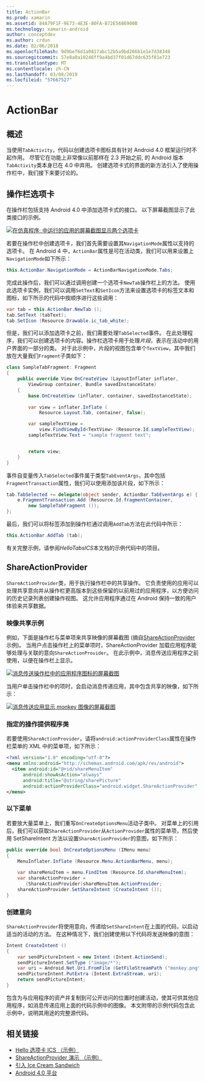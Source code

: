 ```yaml
---
title: ActionBar
ms.prod: xamarin
ms.assetid: 84A79F1F-9E73-4E3E-80FA-B72E5686900B
ms.technology: xamarin-android
author: conceptdev
ms.author: crdun
ms.date: 02/06/2018
ms.openlocfilehash: 9d9bef6d1a0817abc12b5a9bd266b1e1e7d38348
ms.sourcegitcommit: 57e8a0a10246ff9a4bd37f01d67ddc635f81e723
ms.translationtype: MT
ms.contentlocale: zh-CN
ms.lasthandoff: 03/08/2019
ms.locfileid: "57667527"
---
```

# <a name="actionbar"></a>ActionBar


## <a name="overview"></a>概述

当使用`TabActivity`，代码以创建选项卡图标具有针对 Android 4.0 框架运行时不起作用。 尽管它在功能上非常像以前那样在 2.3 开始之前, 的 Android 版本`TabActivity`类本身已在 4.0 中弃用。 创建选项卡式的界面的新方法引入了使用操作栏中，我们接下来要讨论的。


## <a name="action-bar-tabs"></a>操作栏选项卡

在操作栏包括支持 Android 4.0 中添加选项卡式的接口。
以下屏幕截图显示了此类接口的示例。

[![在仿真程序; 中运行的应用的屏幕截图显示两个选项卡](action-bar-images/25-actionbartabs.png)](action-bar-images/25-actionbartabs.png#lightbox)

若要在操作栏中创建选项卡，我们首先需要设置其`NavigationMode`属性以支持的选项卡。 在 Android 4 中，`ActionBar`属性是可在活动类，我们可以用来设置上`NavigationMode`如下所示：

```csharp
this.ActionBar.NavigationMode = ActionBarNavigationMode.Tabs;
```

完成此操作后，我们可以通过调用创建一个选项卡`NewTab`操作栏上的方法。 使用此选项卡实例，我们可以调用`SetText`和`SetIcon`方法来设置选项卡的标签文本和图标，如下所示的代码中按顺序进行这些调用：

```csharp
var tab = this.ActionBar.NewTab ();
tab.SetText (tabText);
tab.SetIcon (Resource.Drawable.ic_tab_white);
```

但是，我们可以添加选项卡之前，我们需要处理`TabSelected`事件。 在此处理程序，我们可以创建选项卡的内容。操作栏选项卡用于处理*片段*，表示在活动中的用户界面的一部分的类。 对于此示例中，片段的视图包含单个`TextView`，其中我们放在大量我们`Fragment`子类如下：

```csharp
class SampleTabFragment: Fragment
{           
    public override View OnCreateView (LayoutInflater inflater,
        ViewGroup container, Bundle savedInstanceState)
    {
        base.OnCreateView (inflater, container, savedInstanceState);
       
        var view = inflater.Inflate (
            Resource.Layout.Tab, container, false);

        var sampleTextView =
            view.FindViewById<TextView> (Resource.Id.sampleTextView);            
        sampleTextView.Text = "sample fragment text";


        return view;
    }
}
```

事件自变量传入`TabSelected`事件属于类型`TabEventArgs`，其中包括`FragmentTransaction`属性，我们可以使用添加该片段，如下所示：

```csharp
tab.TabSelected += delegate(object sender, ActionBar.TabEventArgs e) {             
    e.FragmentTransaction.Add (Resource.Id.fragmentContainer,
        new SampleTabFragment ());
};
```

最后，我们可以将标签添加到操作栏通过调用`AddTab`方法在此代码中所示：

```csharp
this.ActionBar.AddTab (tab);
```

有关完整示例，请参阅*HelloTabsICS*本文档的示例代码中的项目。


## <a name="shareactionprovider"></a>ShareActionProvider

`ShareActionProvider`类，用于执行操作栏中的共享操作。 它负责使用的应用可以处理共享意向并从操作栏更高版本到这些保留的以前用过的应用程序，以方便访问的历史记录列表创建操作视图。 这允许应用程序通过在 Android 保持一致的用户体验来共享数据。


### <a name="image-sharing-example"></a>映像共享示例

例如，下面是操作栏与菜单项来共享映像的屏幕截图 (摘自[ShareActionProvider](https://developer.xamarin.com/samples/monodroid/ShareActionProviderDemo/)示例)。 当用户点击操作栏上的菜单项时，ShareActionProvider 加载应用程序能够处理与关联的意向`ShareActionProvider`。 在此示例中，消息传送应用程序之前使用，以便在操作栏上显示。

[![消息传送操作栏中的应用程序图标的屏幕截图](action-bar-images/09-shareactionprovider.png)](action-bar-images/09-shareactionprovider.png#lightbox)


当用户单击操作栏中的项时，会启动消息传递应用，其中包含共享的映像，如下所示：

[![消息传送应用显示 monkey 图像的屏幕截图](action-bar-images/10-messagewithimage.png)](action-bar-images/10-messagewithimage.png#lightbox)


### <a name="specifying-the-action-provider-class"></a>指定的操作提供程序类

若要使用`ShareActionProvider`，请将`android:actionProviderClass`属性在操作栏菜单的 XML 中的菜单项，如下所示：

```xml
<?xml version="1.0" encoding="utf-8"?>
<menu xmlns:android="http://schemas.android.com/apk/res/android">
  <item android:id="@+id/shareMenuItem"
      android:showAsAction="always"
      android:title="@string/sharePicture"
      android:actionProviderClass="android.widget.ShareActionProvider" />
</menu>
```


### <a name="inflating-the-menu"></a>以下菜单

若要放大量菜单上，我们重写`OnCreateOptionsMenu`活动子类中。 对菜单上的引用后，我们可以获取`ShareActionProvider`从`ActionProvider`属性的菜单项，然后使用 SetShareIntent 方法以设置`ShareActionProvider`的意图，如下所示：

```csharp
public override bool OnCreateOptionsMenu (IMenu menu)
{
    MenuInflater.Inflate (Resource.Menu.ActionBarMenu, menu);       
           
    var shareMenuItem = menu.FindItem (Resource.Id.shareMenuItem);           
    var shareActionProvider =
       (ShareActionProvider)shareMenuItem.ActionProvider;
    shareActionProvider.SetShareIntent (CreateIntent ());
}
```


### <a name="creating-the-intent"></a>创建意向

`ShareActionProvider`将使用意向，传递给`SetShareIntent`在上面的代码，以启动适当的活动的方法。 在这种情况下，我们创建使用以下代码将发送映像的意图：

```csharp
Intent CreateIntent ()
{  
    var sendPictureIntent = new Intent (Intent.ActionSend);
    sendPictureIntent.SetType ("image/*");
    var uri = Android.Net.Uri.FromFile (GetFileStreamPath ("monkey.png"));          
    sendPictureIntent.PutExtra (Intent.ExtraStream, uri);
    return sendPictureIntent;
}
```

包含为与应用程序的资产并复制到可公开访问的位置时创建活动，使其可供其他应用程序，如消息传递应用上面的代码示例中的图像。 本文附带的示例代码包含此示例中，说明其用途的完整源代码。



## <a name="related-links"></a>相关链接

- [Hello 选项卡 ICS （示例）](https://developer.xamarin.com/samples/HelloTabsICS/)
- [ShareActionProvider 演示 （示例）](https://developer.xamarin.com/samples/monodroid/ShareActionProviderDemo/)
- [引入 Ice Cream Sandwich](http://www.android.com/about/ice-cream-sandwich/)
- [Android 4.0 平台](https://developer.android.com/sdk/android-4.0.html)
